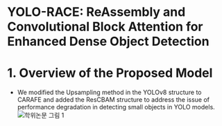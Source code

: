 # YOLO-RACE: ReAssembly and Convolutional Block Attention for Enhanced Dense Object Detection 

# 1. Overview of the Proposed Model
* We modified the Upsampling method in the YOLOv8 structure to CARAFE and added the ResCBAM structure to address the issue of performance degradation in detecting small objects in YOLO models.
![학위논문 그림 1](https://github.com/user-attachments/assets/78b18b04-848d-4c47-8f5a-d73edc62e4ec)
